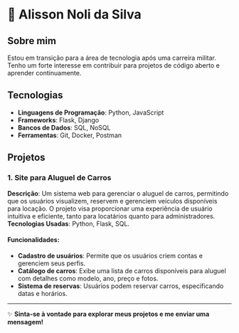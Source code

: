 # 👋 Alisson Noli da Silva

## Sobre mim
Estou em transição para a área de tecnologia após uma carreira militar. Tenho um forte interesse em contribuir para projetos de código aberto e aprender continuamente.

## Tecnologias
- **Linguagens de Programação**: Python, JavaScript
- **Frameworks**: Flask, Django
- **Bancos de Dados**: SQL, NoSQL
- **Ferramentas**: Git, Docker, Postman

## Projetos

### 1. Site para Aluguel de Carros
**Descrição**: Um sistema web para gerenciar o aluguel de carros, permitindo que os usuários visualizem, reservem e gerenciem veículos disponíveis para locação. O projeto visa proporcionar uma experiência de usuário intuitiva e eficiente, tanto para locatários quanto para administradores.  
**Tecnologias Usadas**: Python, Flask, SQL.

#### Funcionalidades:
- **Cadastro de usuários**: Permite que os usuários criem contas e gerenciem seus perfis.
- **Catálogo de carros**: Exibe uma lista de carros disponíveis para aluguel com detalhes como modelo, ano, preço e fotos.
- **Sistema de reservas**: Usuários podem reservar carros, especificando datas e horários.

---

✨ **Sinta-se à vontade para explorar meus projetos e me enviar uma mensagem!**






<!---
AlissonNoli/AlissonNoli is a ✨ special ✨ repository because its `README.md` (this file) appears on your GitHub profile.
You can click the Preview link to take a look at your changes.
--->
